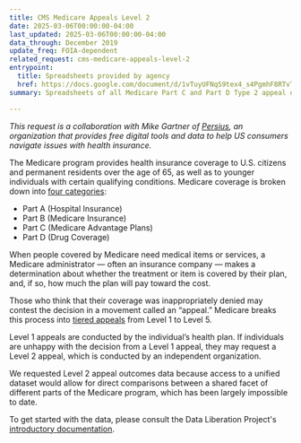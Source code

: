 ```yaml
---
title: CMS Medicare Appeals Level 2
date: 2025-03-06T00:00:00-04:00
last_updated: 2025-03-06T00:00:00-04:00
data_through: December 2019
update_freq: FOIA-dependent
related_request: cms-medicare-appeals-level-2
entrypoint:
  title: Spreadsheets provided by agency
  href: https://docs.google.com/document/d/1vTuyUFNqS9tex4_s4PgmhF8RTvTb-uFMN5ElDjjVHTM/edit
summary: Spreadsheets of all Medicare Part C and Part D Type 2 appeal outcomes from January 2015 through December 2019.

---
```


_This request is a collaboration with Mike Gartner of [Persius](https://github.com/TPAFS), an organization that provides free digital tools and data to help US consumers navigate issues with health insurance._

The Medicare program provides health insurance coverage to U.S. citizens and permanent residents over the age of 65, as well as to younger individuals with certain qualifying conditions. Medicare coverage is broken down into [four categories](https://www.hhs.gov/answers/medicare-and-medicaid/who-is-eligible-for-medicare/index.html):

* Part A (Hospital Insurance)
* Part B (Medicare Insurance)
* Part C (Medicare Advantage Plans) 
* Part D (Drug Coverage)

When people covered by Medicare need medical items or services, a Medicare administrator — often an insurance company — makes a determination about whether the treatment or item is covered by their plan, and, if so, how much the plan will pay toward the cost. 

Those who think that their coverage was inappropriately denied may contest the decision in a movement called an “appeal.” Medicare breaks this process into [tiered appeals](https://www.hhs.gov/about/agencies/omha/the-appeals-process/index.html) from Level 1 to Level 5.

Level 1 appeals are conducted by the individual’s health plan. If individuals are unhappy with the decision from a Level 1 appeal, they may request a Level 2 appeal, which is conducted by an independent organization.

We requested Level 2 appeal outcomes data because access to a unified dataset would allow for direct comparisons between a shared facet of different parts of the Medicare program, which has been largely impossible to date. 

To get started with the data, please consult the Data Liberation Project's [introductory documentation](https://docs.google.com/document/d/19yAjUqR-Cx6TlgOkBxoAnoxwGMUfuDkU9cqbumqyOzU/edit?usp=sharing).
